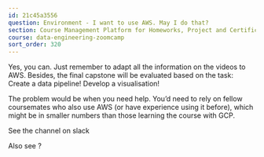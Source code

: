 ```yaml
---
id: 21c45a3556
question: Environment - I want to use AWS. May I do that?
section: Course Management Platform for Homeworks, Project and Certificate
course: data-engineering-zoomcamp
sort_order: 320
---
```


Yes, you can. Just remember to adapt all the information on the videos to AWS. Besides, the final capstone will be evaluated based on the task: Create a data pipeline! Develop a visualisation!

The problem would be when you need help. You’d need to rely on fellow coursemates who also use AWS (or have experience using it before), which might be in smaller numbers than those learning the course with GCP.

See the  channel on slack

Also see ?


